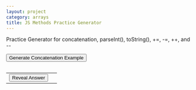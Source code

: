 ```yaml
---
layout: project
category: arrays
title: JS Methods Practice Generator
---
```


<p>Practice Generator for concatenation, parseInt(), toString(), +=, -=, ++, and --</p>

<button onclick="generateConcat()">Generate Concatenation Example</button>
<pre id="concatOutput"></pre>
<table>
  <tr>
    <td><button onclick="revealConcatAnswer()">Reveal Answer</button></td>
    <td><span id="concatAnswer" style="display:none;"></span></td>
  </tr>
</table>

<script>
let concatType = "";
let valA, valB, operator, extra;

function generateConcat() {
  let roll = Math.random();
  operator = pickRandomOperator();

  if (roll < 1/4) {
    // --- Two String variables, parseInt, added ---
    concatType = "parseInt";
    valA = (Math.floor(Math.random() * 90) + 10).toString();
    valB = (Math.floor(Math.random() * 90) + 10).toString();
    extra = Math.floor(Math.random() * 10) + 1;

    let code = `let a = "${valA}";\nlet b = "${valB}";\n` +
               `let result = parseInt(a) + parseInt(b);\n`;

    if (operator === "++" || operator === "--") {
      code += `result${operator};\n`;
    } else {
      code += `result ${operator} ${extra};\n`;
    }
    code += `console.log(result);`;

    document.getElementById("concatOutput").innerText = code;
    
  } else if (roll < 2/4) {
    // --- Two strings, concatenated, then parseInt ---
    concatType = "concatParseInt";
    valA = (Math.floor(Math.random() * 90) + 10).toString();
    valB = (Math.floor(Math.random() * 90) + 10).toString();
    extra = Math.floor(Math.random() * 10) + 1;

    let code = `let a = "${valA}";\nlet b = "${valB}";\n` +
               `let result = parseInt(a + b);\n`;

    if (operator === "++" || operator === "--") {
      code += `result${operator};\n`;
    } else {
      code += `result ${operator} ${extra};\n`;
    }

    code += `console.log(result);`;
    
    document.getElementById("concatOutput").innerText = code;

  } else if (roll < 3/4) {
    // --- Two numbers, toString, concatenated ---
    concatType = "toString";
    valA = Math.floor(Math.random() * 50) + 1;
    valB = Math.floor(Math.random() * 50) + 1;
    extra = Math.floor(Math.random() * 10) + 1;
    let code = `let a = ${valA};\nlet b = ${valB};\n`;
    if (operator === "++" || operator === "--") {
      code += `a${operator};\n`;
    } else {
      code += `b ${operator} "${extra}";\n`; // concatenates string
    }

    code += `let result = a.toString() + b.toString();\n`;

    
    code += `console.log(result);`;

    document.getElementById("concatOutput").innerText = code;

  } else {
    // --- String and number concatenated ---
    concatType = "mixed";
    let words = ["cat", "dog", "sun", "car", "hat"];
    valA = words[Math.floor(Math.random() * words.length)];
    valB = Math.floor(Math.random() * 50) + 1;
    extra = Math.floor(Math.random() * 10) + 1;

    let code = `let a = "${valA}";\nlet b = ${valB};\n` 
    if (operator === "++" || operator === "--") {
      code += `b${operator};\n`;
    } else if (operator === "+=" ) {
      code += `b ${operator} "${extra}";\n`;
    }else {
      code += `b ${operator} ${extra};\n`;
    }
    code +=  `let result = a + b;\n`;

    
    code += `console.log(result);`;

    document.getElementById("concatOutput").innerText = code;
  }

  document.getElementById("concatAnswer").style.display = "none";
  document.getElementById("concatAnswer").innerText = "";
}

function revealConcatAnswer() {
  let result;
  let a, b;

  if (concatType === "parseInt") {
    a = parseInt(valA);
    b = parseInt(valB);
    result = a + b;

    if (operator === "++") {
      result++;
    } else if (operator === "--") {
      result--;
    } else if (operator === "+=") {
      result += extra;
    } else if (operator === "-=") {
      result -= extra;
    }

  } else if (concatType === "toString") {
    a = valA;
    b = valB;

    if (operator === "++") {
      a++;
    } else if (operator === "--") {
      a--;
    } else if (operator === "+=") {
      b += extra.toString();
    } else if (operator === "-=") {
      b -= extra; // coercion if b is string
    }

    result = a.toString() + b.toString();

  } else if (concatType === "mixed") {
    a = valA;
    b = valB;

    if (operator === "++") {
      b++;
    } else if (operator === "--") {
      b--;
    } else if (operator === "+=") {
      b += extra.toString();
    } else if (operator === "-=") {
      b -= extra;
    }

    result = a + b;
  }   else if (concatType === "concatParseInt") {
    a = valA;
    b = valB;
    result = parseInt(a + b);

    if (operator === "++") {
      result++;
    } else if (operator === "--") {
      result--;
    } else if (operator === "+=") {
      result += extra;
    } else if (operator === "-=") {
      result -= extra;
    }
  }


  document.getElementById("concatAnswer").innerText = "Answer: " + result;
  document.getElementById("concatAnswer").style.display = "inline";
}


// --- Helpers ---
function pickRandomOperator() {
  let ops = ["+=", "-=", "++", "--"];
  return ops[Math.floor(Math.random() * ops.length)];
}

function evalOperator(val, op, extra) {
  if (op === "++") return ++val;
  if (op === "--") return --val;
  if (op === "+=") return val += (typeof val === "string" ? extra.toString() : extra);
  if (op === "-=") return val -= (typeof val === "string" ? parseInt(extra) : extra);
}

// Generate one on load
generateConcat();
</script>
